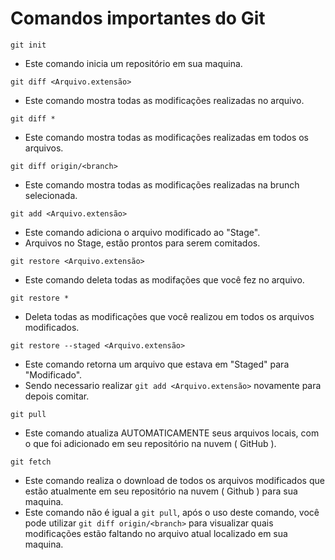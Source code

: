 ﻿# Comandos importantes do Git

```
git init
```
* Este comando inicia um repositório em sua maquina.

```
git diff <Arquivo.extensão>
```
* Este comando mostra todas as modificações realizadas no arquivo.
  
```
git diff *
```
* Este comando mostra todas as modificações realizadas em todos os arquivos.

```
git diff origin/<branch>
```
* Este comando mostra todas as modificações realizadas na brunch selecionada.

```
git add <Arquivo.extensão>
```
* Este comando adiciona o arquivo modificado ao "Stage".
* Arquivos no Stage, estão prontos para serem comitados.

```
git restore <Arquivo.extensão>
```
* Este comando deleta todas as modifações que você fez no arquivo.

```
git restore *
```
* Deleta todas as modificações que você realizou em todos os arquivos modificados.

```
git restore --staged <Arquivo.extensão>
```
* Este comando retorna um arquivo que estava em "Staged" para "Modificado".
* Sendo necessario realizar ```git add <Arquivo.extensão>``` novamente para depois comitar.

```
git pull
```
* Este comando atualiza AUTOMATICAMENTE seus arquivos locais, com o que foi adicionado em seu repositório na nuvem ( GitHub ).
  
```
git fetch 
```
* Este comando realiza o download de todos os arquivos modificados que estão atualmente em seu repositório na nuvem ( Github ) para sua maquina.
* Este comando não é igual a ```git pull```, após o uso deste comando, você pode utilizar ```git diff origin/<branch>``` para visualizar quais modificações estão faltando no arquivo atual localizado em sua maquina.
